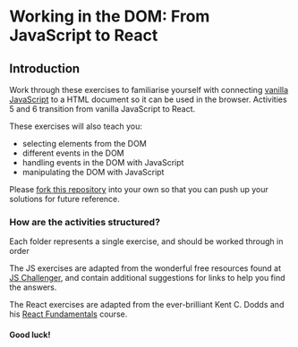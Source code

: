 # Working in the DOM: From JavaScript to React

## Introduction

Work through these exercises to familiarise yourself with connecting [vanilla JavaScript](https://www.javatpoint.com/what-is-vanilla-javascript) to a HTML document so it can be used in the browser. Activities 5 and 6 transition from vanilla JavaScript to React.

These exercises will also teach you:

- selecting elements from the DOM
- different events in the DOM
- handling events in the DOM with JavaScript
- manipulating the DOM with JavaScript

Please [fork this repository](https://docs.github.com/en/get-started/quickstart/fork-a-repo#forking-a-repository) into your own so that you can push up your solutions for future reference.

### How are the activities structured?

Each folder represents a single exercise, and should be worked through in order

The JS exercises are adapted from the wonderful free resources found at [JS Challenger](https://www.jschallenger.com/javascript-dom-exercises), and contain additional suggestions for links to help you find the answers.

The React exercises are adapted from the ever-brilliant Kent C. Dodds and his [React Fundamentals](https://github.com/kentcdodds/react-fundamentals) course.

#### Good luck!
